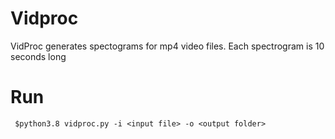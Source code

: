 # Vidproc
VidProc generates spectograms for mp4 video files. Each spectrogram is 10 seconds long
# Run

```
 $python3.8 vidproc.py -i <input file> -o <output folder>
```
